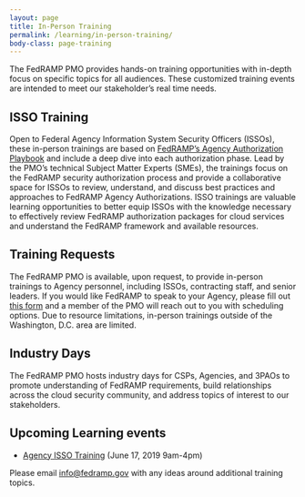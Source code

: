 ```yaml
---
layout: page
title: In-Person Training
permalink: /learning/in-person-training/
body-class: page-training
---
```



The FedRAMP PMO provides hands-on training opportunities with in-depth focus on specific topics for all audiences. These customized training events are intended to meet our stakeholder’s real time needs. 

<h2>ISSO Training </h2>
<p>Open to Federal Agency Information System Security Officers (ISSOs), these in-person trainings are based on <a href="https://www.fedramp.gov/assets/resources/documents/Agency_Authorization_Playbook.pdf">FedRAMP’s Agency Authorization Playbook</a> and include a deep dive into each authorization phase. Lead by the PMO’s technical Subject Matter Experts (SMEs), the trainings focus on the FedRAMP security authorization process and provide a collaborative space for ISSOs to review, understand, and discuss best practices and approaches to FedRAMP Agency Authorizations. ISSO trainings are valuable learning opportunities to better equip ISSOs with the knowledge necessary to effectively review FedRAMP authorization packages for cloud services and understand the FedRAMP framework and available resources.</p>

<h2>Training Requests</h2>
<p>The FedRAMP PMO is available, upon request, to provide in-person trainings to Agency personnel, including ISSOs, contracting staff, and senior leaders. If you would like FedRAMP to speak to your Agency, please fill out <a href="https://docs.google.com/forms/d/e/1FAIpQLSc022xd1TdwmWSjD6z6QJZpU7i3lH5AO-tzyTV_vGh0rdZzNQ/viewform?usp=sf_link">this form</a> and a member of the PMO will reach out to you with scheduling options. Due to resource limitations, in-person trainings outside of the Washington, D.C. area are limited.
</p>


<h2>Industry Days</h2>
<p>The FedRAMP PMO hosts industry days for CSPs, Agencies, and 3PAOs to promote understanding of FedRAMP requirements, build relationships across the cloud security community, and address topics of interest to our stakeholders. </p>
<div class="blue-bottom">
<div class="inner">
<div class="learning-events">
<h2>Upcoming Learning events </h2>
<ul>
<li><a href="https://www.eventbrite.com/e/fedramp-agency-isso-training-june-2019-tickets-58997377745" target="_blank">Agency ISSO Training</a> (June 17, 2019 9am-4pm)</li>
</ul>
<p>Please email <a href="info@fedramp.gov">info@fedramp.gov</a> with any ideas around additional training topics.</p>
</div>